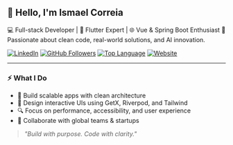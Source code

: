 ## 👋 Hello, I'm Ismael Correia

💻 Full-stack Developer | 📱 Flutter Expert | 🌐 Vue & Spring Boot Enthusiast
🧠 Passionate about clean code, real-world solutions, and AI innovation.

[![LinkedIn](https://img.shields.io/badge/LinkedIn-Connect-blue?style=flat\&logo=linkedin)](https://www.linkedin.com/in/ismael-correia)
[![GitHub Followers](https://img.shields.io/github/followers/your-username?label=Follow\&style=social)](https://github.com/your-username)
[![Top Language](https://img.shields.io/github/languages/top/your-username/your-repo)](https://github.com/your-username)
[![Website](https://img.shields.io/badge/Portfolio-Live-green?style=flat\&logo=vercel)](https://your-portfolio.com)

---

### ⚡ What I Do

* 🚀 Build scalable apps with clean architecture
* 🧩 Design interactive UIs using GetX, Riverpod, and Tailwind
* 🔍 Focus on performance, accessibility, and user experience
* 🤝 Collaborate with global teams & startups

> *"Build with purpose. Code with clarity."*
